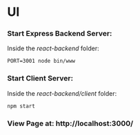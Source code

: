 # UI

### Start Express Backend Server:
Inside the *react-backend* folder:
```
PORT=3001 node bin/www
```

### Start Client Server:
Inside the *react-backend/client* folder:
```
npm start
```

### View Page at: http://localhost:3000/
